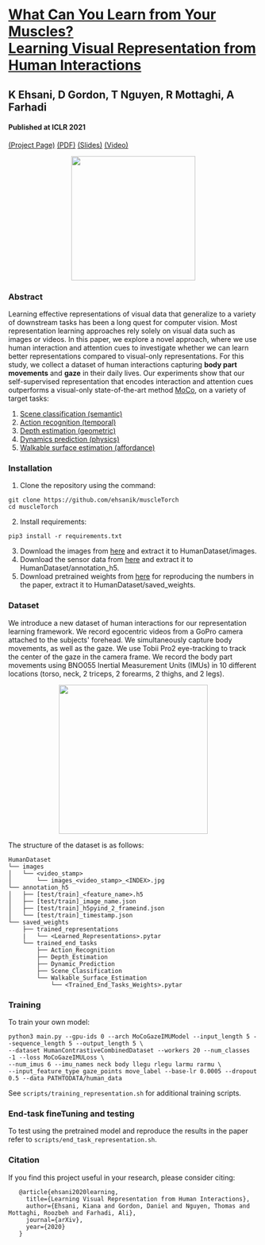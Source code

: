 # [What Can You Learn from Your Muscles?</br> Learning Visual Representation from Human Interactions](https://arxiv.org/pdf/2010.08539.pdf)
## K Ehsani, D Gordon, T Nguyen, R Mottaghi, A Farhadi
#### Published at ICLR 2021

[(Project Page)](https://github.com/ehsanik/muscleTorch) [(PDF)](https://arxiv.org/pdf/2010.08539.pdf) [(Slides)](#TODO) [(Video)](https://drive.google.com/file/d/1_CxQiQvuq8HFcFGOwdK16GvGEp-wz5aO/view?usp=sharing)

<div style="text-align: center;"><img src="figs/human_teaser.png" height="250px" ></div>

### Abstract

Learning effective representations of visual data that generalize to a variety of downstream tasks has been a long quest for computer vision. Most representation learning approaches rely solely on visual data such as images or videos. In this paper, we explore a novel approach, where we use human interaction and attention cues to investigate whether we can learn better representations compared to visual-only representations. For this study, we collect a dataset of human interactions capturing <b>body part movements</b> and <b>gaze</b> in their daily lives. Our experiments show that our self-supervised representation that encodes interaction and attention cues outperforms a visual-only state-of-the-art method [MoCo](https://arxiv.org/abs/1911.05722), on a variety of target tasks: 
    <ol>
    <li> [Scene classification (semantic)](https://vision.cs.princeton.edu/projects/2010/SUN/)
    <li> [Action recognition (temporal)](https://epic-kitchens.github.io/2020-100)
    <li> [Depth estimation (geometric)](https://cs.nyu.edu/~silberman/datasets/nyu_depth_v2.html)
    <li> [Dynamics prediction (physics)](https://github.com/allenai/newtonian)
    <li> [Walkable surface estimation (affordance)](http://roozbehm.info/papers/Mottaghi16cvpr_b-sm.pdf)
    </ol>





### Installation

1. Clone the repository using the command:

```
git clone https://github.com/ehsanik/muscleTorch
cd muscleTorch
```

2. Install requirements:

```
pip3 install -r requirements.txt
```


3. Download the images from [here](https://drive.google.com/file/d/1znyScxE50y9UpoVfKRHCBFyxYeoNd4rM/view?usp=sharing) and extract it to HumanDataset/images.
4. Download the sensor data from [here](https://drive.google.com/file/d/1dLTpGhOlWJ6TctVe2iWLIGg2M7TkiBSq/view?usp=sharing) and extract it to HumanDataset/annotation_h5.
5. Download pretrained weights from [here](https://drive.google.com/file/d/1IStOGhi8Qq_-5J2MH5MpCqeVyBTecNVs/view?usp=sharing) for reproducing the numbers in the paper, extract it to HumanDataset/saved_weights. 


### Dataset

We introduce a new dataset of human interactions for our representation learning framework. We record egocentric videos from a GoPro camera attached to the subjects' forehead. We simultaneously capture body movements, as well as the gaze. We use Tobii Pro2 eye-tracking to track the center of the gaze in the camera frame. We record the body part movements using BNO055 Inertial Measurement Units (IMUs) in 10 different locations (torso, neck, 2 triceps, 2 forearms, 2 thighs, and 2 legs). 

<div style="text-align: center;"><img src="figs/human_dataset.png" height="300px" ></div>


The structure of the dataset is as follows:

```
HumanDataset
└── images
│   └── <video_stamp>
│       └── images_<video_stamp>_<INDEX>.jpg
└── annotation_h5
│   ├── [test/train]_<feature_name>.h5
│   ├── [test/train]_image_name.json
│   ├── [test/train]_h5pyind_2_frameind.json
│   └── [test/train]_timestamp.json
└── saved_weights
    ├── trained_representations
    |   └── <Learned_Representations>.pytar
    └── trained_end_tasks
        ├── Action_Recognition
        ├── Depth_Estimation
        ├── Dynamic_Prediction
        ├── Scene_Classification
        └── Walkable_Surface_Estimation
            └── <Trained_End_Tasks_Weights>.pytar

```
### Training

To train your own model:

```
python3 main.py --gpu-ids 0 --arch MoCoGazeIMUModel --input_length 5 --sequence_length 5 --output_length 5 \
--dataset HumanContrastiveCombinedDataset --workers 20 --num_classes -1 --loss MoCoGazeIMULoss \
--num_imus 6 --imu_names neck body llegu rlegu larmu rarmu \
--input_feature_type gaze_points move_label --base-lr 0.0005 --dropout 0.5 --data PATHTODATA/human_data 
```

See `scripts/training_representation.sh` for additional training scripts.

### End-task fineTuning and testing

To test using the pretrained model and reproduce the results in the paper refer to `scripts/end_task_representation.sh`.



### Citation

If you find this project useful in your research, please consider citing:

```
   @article{ehsani2020learning,
     title={Learning Visual Representation from Human Interactions},
     author={Ehsani, Kiana and Gordon, Daniel and Nguyen, Thomas and Mottaghi, Roozbeh and Farhadi, Ali},
     journal={arXiv},
     year={2020}
   }
```
